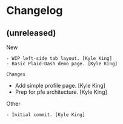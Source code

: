 Changelog
=========


(unreleased)
------------

New
~~~
- WIP left-side tab layout. [Kyle King]
- Basic Plaid-Dash demo page. [Kyle King]

Changes
~~~~~~~
- Add simple profile page. [Kyle King]
- Prep for pfe architecture. [Kyle King]

Other
~~~~~
- Initial commit. [Kyle King]


